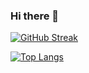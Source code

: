 ### Hi there 👋

[![GitHub Streak](http://github-readme-streak-stats.herokuapp.com?user=jabaere&theme=panda)](https://git.io/streak-stats)

[![Top Langs](https://github-readme-stats.vercel.app/api/top-langs/?username=jabaere&theme=panda)](https://github.com/jabaere/github-readme-stats)
